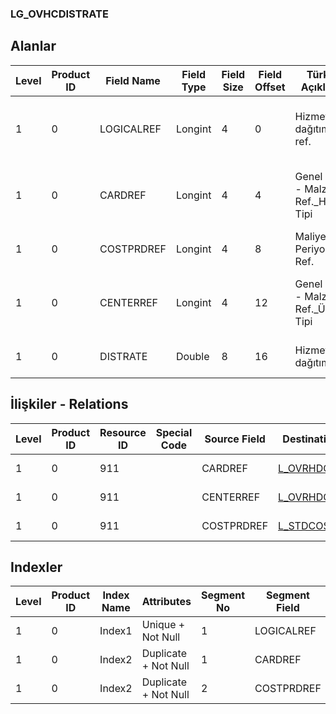### LG_OVHCDISTRATE

## Alanlar

**Level**|**Product ID**|**Field Name**|**Field Type**|**Field Size**|**Field Offset**|**Türkçe Açıklama**|**Expression**
-----|-----|-----|-----|-----|-----|-----|-----
1|0|LOGICALREF|Longint|4|0|Hizmet dağıtım log. ref.|Service Distrubuting Card Logical Reference
1|0|CARDREF|Longint|4|4|Genel gider - Malzeme Ref._Hizmet Tipi|Overhead Item Reference _ Service Type
1|0|COSTPRDREF|Longint|4|8|Maliyet Periyodu Ref.|Cost Period Reference
1|0|CENTERREF|Longint|4|12|Genel gider - Malzeme Ref._Üretim Tipi|Overhead Item Reference _ Production Type
1|0|DISTRATE|Double|8|16|Hizmet dağıtım türü|Service Distribution Type

## İlişkiler - Relations
**Level**|**Product ID**|**Resource ID**|**Special Code**|**Source Field**|**Destination Table**|**Destination Field**|**Relation Type**|**Extra Condition**
-----|-----|-----|-----|-----|-----|-----|-----|-----
1|0|911||CARDREF|[L_OVRHDCENTER](../L_OVRHDCENTER "L_OVRHDCENTER")|LOGICALREF|one-to-one|
1|0|911||CENTERREF|[L_OVRHDCENTER](../L_OVRHDCENTER "L_OVRHDCENTER")|LOGICALREF|one-to-one|
1|0|911||COSTPRDREF|[L_STDCOSTPERIOD](../L_STDCOSTPERIOD "L_STDCOSTPERIOD")|LOGICALREF|one-to-one|

## Indexler
**Level**|**Product ID**|**Index Name**|**Attributes**|**Segment No**|**Segment Field**|**Sense**
-----|-----|-----|-----|-----|-----|-----
1|0|Index1|Unique + Not Null|1|LOGICALREF|Ascending
1|0|Index2|Duplicate + Not Null|1|CARDREF|Ascending
1|0|Index2|Duplicate + Not Null|2|COSTPRDREF|Ascending
